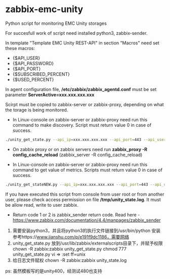 # zabbix-emc-unity
Python script for monitoring EMC Unity storages


For succesfull work of script need installed python3, zabbix-sender.

In template "Template EMC Unity REST-API" in section "Macros" need set these macros:
- {$API_USER}
- {$API_PASSWORD}
- {$API_PORT}
- {$SUBSCRIBED_PERCENT}
- {$USED_PERCENT}

In agent configuration file, **/etc/zabbix/zabbix_agentd.conf** must be set parameter **ServerActive=xxx.xxx.xxx.xxx**

Scirpt must be copied to zabbix-server or zabbix-proxy, depending on what the torage is being monitored.


- In Linux-console on zabbix-server or zabbix-proxy need run this command to make discovery. Script must return value 0 in case of success.
```bash
./unity_get_state.py --api_ip=xxx.xxx.xxx.xxx --api_port=443 --api_user=username_on_storagedevice --api_password='password' --storage_name="storage-name_in_zabbix" --discovery
```
- On zabbix proxy or on zabbix servers need run **zabbix_proxy -R config_cache_reload** (zabbix_server -R config_cache_reload)

- In Linux-console on zabbix-server or zabbix-proxy need run this command to get value of metrics. Scripts must return value 0 in case of success.
```bash
./unity_get_stateNEW.py --api_ip=xxx.xxx.xxx.xxx --api_port=443 --api_user=username_on_storagedevice --api_password='password' --storage_name="storage-name_in_zabbix" --status
```
If you have executed this script from console from user root or from another user, please check access permission on file **/tmp/unity_state.log**. It must be allow read, write to user zabbix.

- Return code 1 or 2 is zabbix_sender return code. Read here - https://www.zabbix.com/documentation/4.4/manpages/zabbix_sender



1. 需要安装python3，并且将python3的执行文件链接到/usr/bin/python
    安装参考https://www.jianshu.com/p/e191f9dc1186，需要网络
2. unity_get_state.py 放到/usr/lib/zabbix/externalscripts目录下，并赋予权限
    chown -R zabbix:zabbix unity_get_state.py 
    chmod 777 unity_get_state.py 
    vi => :set ff=unix
3. 给日志文件赋权
    chown -R zabbix:zabbix unity_state.log


ps: 虽然模板写的是unity400，经测试480也支持